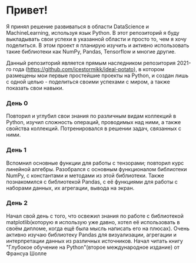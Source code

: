 # Привет!
Я принял решение развиваться в области DataScience и MachineLearning, используя язык Python. В этот репозиторий я буду выкладывать свои успехи в указанной области и просто то, чем я хочу поделиться. В этом проект я планирую изучить и активно использовать такие библиотеки как NumPy, Pandas, Tensorflow и многие другие.

Данный репозиторий является прямым наследником репозитория 2021-го года (https://github.com/icestormikk/ideal-potato), в котором размещены мои первые простейшие проекты на Python, и создан лишь с одной целью - поделиться своими успехами с миром, а также показать свои навыки.

### День 0
Повторил и углубил свои знания по различным видам коллекций в Python, изучил сложность операций, проводимых над ними, а также свойства коллекций. Потренировался в решении задач, связанных с ними.

### День 1
Вспомнил основные функции для работы с тензорами; повторил курс линейной алгебры. Разобрался с основным функционалом библиотеки NumPy, с константами и методами из этой библиотеки. Также познакомился с библиотекой Pandas, с её функциями для работы с наборами данных, их агрегации, вывода на экран.

### День 2
Начал свой день с того, что освежил знания по работе с библиотекой matplotlib(которую я использую уже давно, хотел её использовать в своём дипломе, когда ещё была мысль написать его на плюсах). Очень активно изучаю библиотеку Pandas для визуализации, агрегации и интерпретации данных из различных источников.
Начал читать книгу "Глубокое обучение на Python"(второе международное издание) от Франсуа Шолле